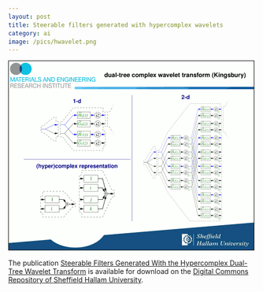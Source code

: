 ```yaml
---
layout: post
title: Steerable filters generated with hypercomplex wavelets
category: ai
image: /pics/hwavelet.png
---
```

<span class="center"><a href="http://www.slideshare.net/wedesoft/icspc07-foils"><img src="/pics/hwavelet.png" width="500" alt=""/></a></span>

The publication [Steerable Filters Generated With the Hypercomplex Dual-Tree Wavelet Transform][Wavelets] is available for download on the [Digital Commons Repository of Sheffield Hallam University][DigitalCommons].

[Wavelets]: http://shura.shu.ac.uk/953/
[DigitalCommons]: http://shura.shu.ac.uk/
